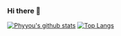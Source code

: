 ### Hi there 👋

[![Phyyou's github stats](https://github-readme-stats-git-masterrstaa-rickstaa.vercel.app/api?username=Phyyou&show_icons=true)](https://github.com/anuraghazra/github-readme-stats)
</a>
[![Top Langs](https://github-readme-stats-git-masterrstaa-rickstaa.vercel.app/api/top-langs/?username=Phyyou&hide_border=true&layout=compact)](https://github.com/anuraghazra/github-readme-stats)



<!--
**phyyou/phyyou** is a ✨ _special_ ✨ repository because its `README.md` (this file) appears on your GitHub profile.

Here are some ideas to get you started:

- 🔭 I’m currently working on ...
- 🌱 I’m currently learning ...
- 👯 I’m looking to collaborate on ...
- 🤔 I’m looking for help with ...
- 💬 Ask me about ...
- 📫 How to reach me: ...
- 😄 Pronouns: ...
- ⚡ Fun fact: ...
-->
